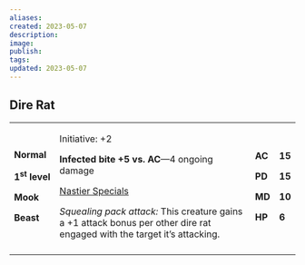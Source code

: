 ```yaml
---
aliases: 
created: 2023-05-07
description: 
image: 
publish: 
tags: 
updated: 2023-05-07
---
```


## Dire Rat

<table>
<colgroup>
<col style="width: 16%" />
<col style="width: 72%" />
<col style="width: 5%" />
<col style="width: 5%" />
</colgroup>
<tbody>
<tr class="odd">
<td><p><strong>Normal</strong></p>
<p><strong>1<sup>st</sup> level</strong></p>
<p><strong>Mook</strong></p>
<p><strong>Beast</strong></p></td>
<td><p>Initiative: +2</p>
<p><strong>Infected bite +5 vs. AC</strong>—4 ongoing damage</p>
<p><u>Nastier Specials</u></p>
<p><em>Squealing pack attack:</em> This creature gains a +1 attack bonus
per other dire rat engaged with the target it’s attacking.</p></td>
<td><p><strong>AC</strong></p>
<p><strong>PD</strong></p>
<p><strong>MD</strong></p>
<p><strong>HP</strong></p></td>
<td><p><strong>15</strong></p>
<p><strong>15</strong></p>
<p><strong>10</strong></p>
<p><strong>6</strong></p></td>
</tr>
<tr class="even">
<td></td>
<td></td>
<td></td>
<td></td>
</tr>
</tbody>
</table>

